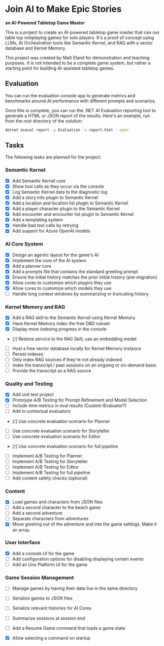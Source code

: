 # Join AI to Make Epic Stories
**an AI-Powered Tabletop Game Master**

This is a project to create an AI-powered tabletop game master that can run table top roleplaying games for solo players. It's a proof of concept using LLMs, AI Orchestration tools like Semantic Kernel, and RAG with a vector database and Kernel Memory.

This project was created by Matt Eland for demonstration and teaching purposes. It is not intended to be a complete game system, but rather a starting point for building AI-assisted tabletop games.

## Evaluation

You can run the evaluation console app to generate metrics and benchmarks around AI performance with different prompts and scenarios.

Once this is complete, you can run the .NET AI Evaluation reporting tool to generate a HTML or JSON report of the results. Here's an example, run from the root directory of the solution:

```bash
dotnet aieval report -p Evaluation -o report.html --open
```

## Tasks

The following tasks are planned for the project:

### Semantic Kernel

- [x] Add Semantic Kernel core
- [x] Show tool calls as they occur via the console
- [x] Log Semantic Kernel data to the diagnostic log
- [x] Add a story info plugin to Semantic Kernel
- [x] Add a location and location list plugin to Semantic Kernel
- [x] Add a player character plugin to the Semantic Kernel
- [x] Add encounter and encounter list plugin to Semantic Kernel
- [x] Add a templating system
- [x] Handle bad tool calls by retrying
- [x] Add support for Azure OpenAI models

### AI Core System

- [x] Design an agentic layout for the game's AI
- [x] Implement the core of the AI system
- [x] Add a planner core
- [x] Add a prompts file that contains the standard greeting prompt
- [x] Ensure the initial history matches the prior initial history (pre-migration)
- [x] Allow cores to customize which plugins they use
- [x] Allow cores to customize which models they use
- [ ] Handle long context windows by summarizing or truncating history

### Kernel Memory and RAG

- [x] Add a RAG skill to the Semantic Kernel using Kernel Memory
- [x] Have Kernel Memory index the free D&D ruleset
- [x] Display more indexing progress in the console
- [/] Restore service to the RAG Skill; use an embedding model
- [ ] Host a free vector database locally for Kernel Memory instance
- [ ] Persist indexes
- [ ] Only index RAG sources if they're not already indexed
- [ ] Index the transcript / past sessions on an ongoing or on-demand basis
- [ ] Provide the transcript as a RAG source

### Quality and Testing

- [x] Add unit test project
- [x] Prototype A/B Testing for Prompt Refinement and Model Selection
- [ ] Include time metrics in eval results (Custom IEvaluator?)
- [ ] Add in contextual evaluators
- [/] Use concrete evaluation scenario for Planner
- [ ] Use concrete evaluation scenario for Storyteller
- [ ] Use concrete evaluation scenario for Editor
- [/] Use concrete evaluation scenario for full pipeline
- [ ] Implement A/B Testing for Planner
- [ ] Implement A/B Testing for Storyteller
- [ ] Implement A/B Testing for Editor
- [ ] Implement A/B Testing for full pipeline
- [ ] Add content safety checks (optional)

### Content

- [x] Load games and characters from JSON files
- [ ] Add a second character to the beach game
- [ ] Add a second adventure
- [ ] Separate characters from adventures
- [x] Move greeting out of the adventure and into the game settings. Make it an array.

### User Interface

- [x] Add a console UI for the game
- [ ] Add configuration options for disabling displaying certain events
- [ ] Add an Uno Platform UI for the game

### Game Session Management

- [ ] Manage games by having their data live in the same directory
- [ ] Serialize games to JSON files
- [ ] Serialize relevant histories for AI Cores
- [ ] Summarize sessions at session end
- [ ] Add a Resume Game command that loads a game state
- [x] Allow selecting a command on startup

